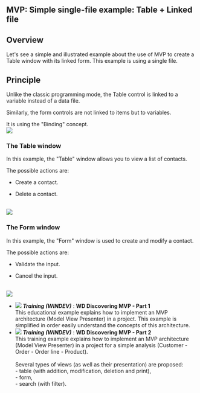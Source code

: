
## MVP: Simple single-file example: Table + Linked file
			

<a name="NOTE1"></a>
<a name="NOTE1_1"></a>


## Overview
<a name="overview_ELTTEXTE000095"></a>
Let's see a simple and illustrated example about the use of MVP to create a Table window with its linked form. This example is using a single file. 

<a name="NOTE2"></a>
<a name="NOTE2_1"></a>


## Principle
<a name="principle_ELTTEXTE000119"></a>
Unlike the classic programming mode, the Table control is linked to a variable instead of a data file. 

Similarly, the form controls are not linked to items but to variables. 

It is using the "Binding" concept. 
<br>![](https://doc.pcsoft.fr/en-US/images/image.awp?langid=3&name=IHM-et-Binding.gif)



### The Table window
<a name="the_table_window_ELTPARAGRAPHE000025"></a>

In this example, the "Table" window allows you to view a list of contacts.

The possible actions are: 

- Create a contact. 

- Delete a contact. 



<br>![](https://doc.pcsoft.fr/en-US/images/image.awp?langid=3&name=Exemple-Gestion-Contacts-01.gif)



### The Form window
<a name="the_form_window_ELTPARAGRAPHE000037"></a>

In this example, the "Form" window is used to create and modify a contact.

The possible actions are: 

- Validate the input. 

- Cancel the input. 



<br>![](https://doc.pcsoft.fr/en-US/images/image.awp?langid=3&name=Exemple-Gestion-Contacts-02.gif)



- ![](https://doc.pcsoft.fr/en-US/images/image.awp?langid=3&name=WDDiscoveringMVP-Part1.gif) ***Training (WINDEV)*** : **WD Discovering MVP - Part 1** <br>This educational example explains how to implement an MVP architecture (Model View Presenter) in a project. This example is simplified in order easily understand the concepts of this architecture.
- ![](https://doc.pcsoft.fr/en-US/images/image.awp?langid=3&name=WDDiscoveringMVP-Part2.gif) ***Training (WINDEV)*** : **WD Discovering MVP - Part 2** <br>This training example explains how to implement an MVP architecture (Model View Presenter) in a project for a simple analysis (Customer - Order - Order line - Product).<br><br>Several types of views (as well as their presentation) are proposed:<br>- table (with addition, modification, deletion and print),<br>- form,<br>- search (with filter).



